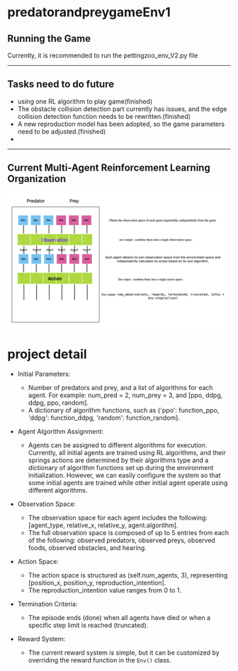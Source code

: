 
# predatorandpreygameEnv1

## Running the Game

Currently, it is recommended to run the pettingzoo_env_V2.py file

---

## Tasks need to do future
- using one RL algorithm to play game(finished)
- The obstacle collision detection part currently has issues, and the edge collision detection function needs to be rewritten.(finished)
- A new reproduction model has been adopted, so the game parameters need to be adjusted.(finished)
- 

---

## Current Multi-Agent Reinforcement Learning Organization

![Image Description](tools/README.png)
# project detail

- Initial Parameters:
    - Number of predators and prey, and a list of algorithms for each agent. For example: num_pred = 2, num_prey = 3, and [ppo, ddpg, ddpg, ppo, random].
    - A dictionary of algorithm functions, such as {'ppo': function_ppo, 'ddpg': function_ddpg, 'random': function_random}.

- Agent Algorithm Assignment:
    - Agents can be assigned to different algorithms for execution. Currently, all initial agents are trained using RL algorithms, and their springs actions are determined by their algorithms type and a dictionary of algorithm functions set up during the environment initialization. However, we can easily configure the system so that some initial agents are trained while other initial agent operate using different algorithms.

- Observation Space:
    - The observation space for each agent includes the following: [agent_type, relative_x, relative_y, agent.algorithm].
    - The full observation space is composed of up to 5 entries from each of the following: observed predators, observed preys, observed foods, observed obstacles, and hearing.

- Action Space:
    - The action space is structured as (self.num_agents, 3), representing [position_x, position_y, reproduction_intention].
    - The reproduction_intention value ranges from 0 to 1.

- Termination Criteria:
    - The episode ends (done) when all agents have died or when a specific step limit is reached (truncated).

- Reward System:
    - The current reward system is simple, but it can be customized by overriding the reward function in the `Env()` class.
